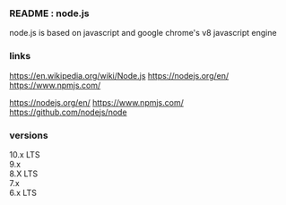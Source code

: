 ### README : node.js
node.js is based on javascript and google chrome's v8 javascript engine

### links
https://en.wikipedia.org/wiki/Node.js
https://nodejs.org/en/
https://www.npmjs.com/

https://nodejs.org/en/
https://www.npmjs.com/
https://github.com/nodejs/node

### versions
10.x LTS  
9.x  
8.X LTS  
7.x  
6.x LTS  